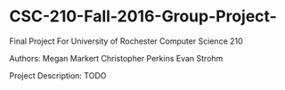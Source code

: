 # CSC-210-Fall-2016-Group-Project-
Final Project For University of Rochester Computer Science 210

Authors:
Megan Markert
Christopher Perkins
Evan Strohm

Project Description: TODO
